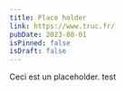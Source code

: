 ```yaml
---
title: Place holder
link: https://www.truc.fr/
pubDate: 2023-08-01
isPinned: false
isDraft: false
---
```

Ceci est un placeholder. test